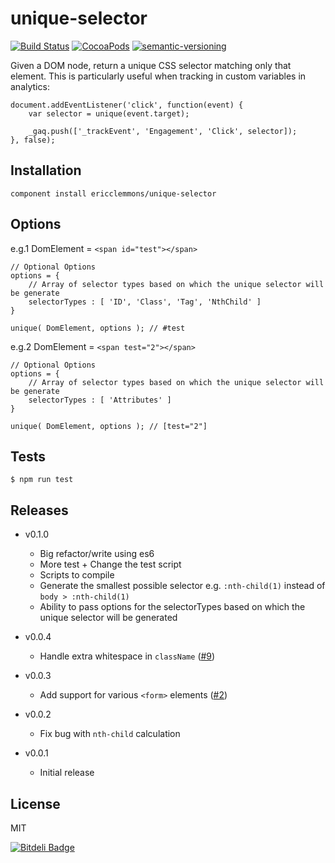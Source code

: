 unique-selector
===============

[![Build Status](https://travis-ci.org/ericclemmons/unique-selector.png)](https://travis-ci.org/ericclemmons/unique-selector)
[![CocoaPods](https://img.shields.io/cocoapods/l/AFNetworking.svg)]()
[![semantic-versioning](https://img.shields.io/badge/semantic%20-versioning-green.svg)]()

Given a DOM node, return a unique CSS selector matching only that element.
This is particularly useful when tracking in custom variables in analytics:


    document.addEventListener('click', function(event) {
        var selector = unique(event.target);

        _gaq.push(['_trackEvent', 'Engagement', 'Click', selector]);
    }, false);


Installation
------------

    component install ericclemmons/unique-selector

Options
------------
e.g.1 DomElement = `<span id="test"></span>`

``` 
// Optional Options
options = {
    // Array of selector types based on which the unique selector will be generate
    selectorTypes : [ 'ID', 'Class', 'Tag', 'NthChild' ]
}

unique( DomElement, options ); // #test
```

e.g.2 DomElement = `<span test="2"></span>`

```
// Optional Options
options = {
    // Array of selector types based on which the unique selector will be generate
    selectorTypes : [ 'Attributes' ]
}

unique( DomElement, options ); // [test="2"]
```


Tests
-----

    $ npm run test


Releases
--------
- v0.1.0

    - Big refactor/write using es6
    - More test + Change the test script
    - Scripts to compile
    - Generate the smallest possible selector e.g. `:nth-child(1)` instead of `body > :nth-child(1)`
    - Ability to pass options for the selectorTypes based on which the unique selector will be generated


- v0.0.4

    - Handle extra whitespace in `className` ([#9](https://github.com/ericclemmons/unique-selector/pull/9))

- v0.0.3

    - Add support for various `<form>` elements ([#2](https://github.com/ericclemmons/unique-selector/issues/2))

- v0.0.2

    - Fix bug with `nth-child` calculation

- v0.0.1

    - Initial release



License
-------

MIT


[![Bitdeli Badge](https://d2weczhvl823v0.cloudfront.net/ericclemmons/unique-selector/trend.png)](https://bitdeli.com/free "Bitdeli Badge")
